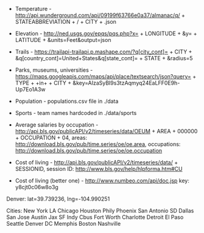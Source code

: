 - Temperature - http://api.wunderground.com/api/09199f63766e0a37/almanac/q/ + STATEABBREVIATION + / + CITY + .json
- Elevation - http://ned.usgs.gov/epqs/pqs.php?x= + LONGITUDE + &y= + LATITUDE + &units=Feet&output=json
- Trails - https://trailapi-trailapi.p.mashape.com/?q[city_cont]= + CITY + &q[country_cont]=United+States&q[state_cont]= + STATE + &radius=5
- Parks, museums, universities - https://maps.googleapis.com/maps/api/place/textsearch/json?query= + TYPE + +in+ + CITY + &key=AIzaSyBI9s3tzAqmyq24EaLFF0E9h-Up7Eo1A3w
- Population - populations.csv file in ./data
- Sports - team names hardcoded in ./data/sports

- Average salaries by occupation - http://api.bls.gov/publicAPI/v2/timeseries/data/OEUM + AREA + 000000 + OCCUPATION + 04, areas: http://download.bls.gov/pub/time.series/oe/oe.area, occupations: http://download.bls.gov/pub/time.series/oe/oe.occupation
- Cost of living - http://api.bls.gov/publicAPI/v2/timeseries/data/ + SESSIONID, session ID: http://www.bls.gov/help/hlpforma.htm#CU
- Cost of living (better one) - http://www.numbeo.com/api/doc.jsp key: y8cjt0c06w8o3g

Denver: lat=39.739236, lng=-104.990251

Cities:
New York
LA
Chicago
Houston
Phily
Phoenix
San Antonio
SD
Dallas
San Jose
Austin
Jax
SF
Indy
Cbus
Fort Worth
Charlotte
Detroit
El Paso
Seattle
Denver
DC
Memphis
Boston
Nashville
